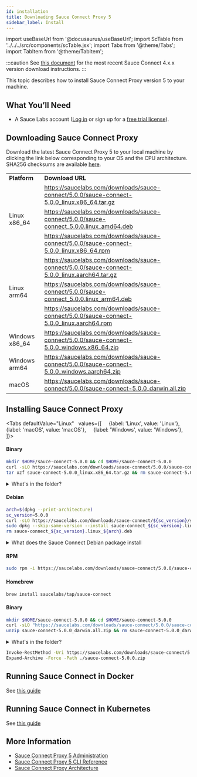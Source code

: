 ```yaml
---
id: installation
title: Downloading Sauce Connect Proxy 5
sidebar_label: Install
---
```


import useBaseUrl from '@docusaurus/useBaseUrl';
import ScTable from '../../../src/components/scTable.jsx';
import Tabs from '@theme/Tabs';
import TabItem from '@theme/TabItem';

:::caution
See [this document](/secure-connections/sauce-connect/installation/) for the most recent Sauce Connect 4.x.x version download instructions.
:::

This topic describes how to install Sauce Connect Proxy version 5 to your machine.

## What You’ll Need

- A Sauce Labs account ([Log in](https://accounts.saucelabs.com/am/XUI/#login/) or sign up for a [free trial license](https://saucelabs.com/sign-up)).

## Downloading Sauce Connect Proxy

Download the latest Sauce Connect Proxy 5 to your local machine by clicking the link below corresponding to your OS and the CPU architecture.
SHA256 checksums are available [here](https://saucelabs.com/downloads/sauce-connect/5.0.0/checksums).

<table>
  <tr>
    <td><strong>Platform</strong>
    </td>
    <td><strong>Download URL</strong>
    </td>
  </tr>
  <tr>
    <td rowspan="3">Linux x86_64</td>
    <td>
      <a href="https://saucelabs.com/downloads/sauce-connect/5.0.0/sauce-connect-5.0.0_linux.x86_64.tar.gz">https://saucelabs.com/downloads/sauce-connect/5.0.0/sauce-connect-5.0.0_linux.x86_64.tar.gz</a>
    </td>
  </tr>
  <tr>
    <td>
      <a href="https://saucelabs.com/downloads/sauce-connect/5.0.0/sauce-connect_5.0.0.linux_amd64.deb">https://saucelabs.com/downloads/sauce-connect/5.0.0/sauce-connect_5.0.0.linux_amd64.deb</a>
    </td>
  </tr>
  <tr>
    <td>
      <a href="https://saucelabs.com/downloads/sauce-connect/5.0.0/sauce-connect-5.0.0_linux.x86_64.rpm">https://saucelabs.com/downloads/sauce-connect/5.0.0/sauce-connect-5.0.0_linux.x86_64.rpm</a>
    </td>
  </tr>
  <tr>
    <td rowspan="3">Linux arm64</td>
    <td>
      <a href="https://saucelabs.com/downloads/sauce-connect/5.0.0/sauce-connect-5.0.0_linux.aarch64.tar.gz">https://saucelabs.com/downloads/sauce-connect/5.0.0/sauce-connect-5.0.0_linux.aarch64.tar.gz</a>
    </td>
  </tr>
  <tr>
    <td>
      <a href="https://saucelabs.com/downloads/sauce-connect/5.0.0/sauce-connect_5.0.0.linux_arm64.deb">https://saucelabs.com/downloads/sauce-connect/5.0.0/sauce-connect_5.0.0.linux_arm64.deb</a>
    </td>
  </tr>
  <tr>
    <td>
      <a href="https://saucelabs.com/downloads/sauce-connect/5.0.0/sauce-connect-5.0.0_linux.aarch64.rpm">https://saucelabs.com/downloads/sauce-connect/5.0.0/sauce-connect-5.0.0_linux.aarch64.rpm</a>
    </td>
  </tr>
  <tr>
    <td>Windows x86_64</td>
    <td>
      <a href="https://saucelabs.com/downloads/sauce-connect/5.0.0/sauce-connect-5.0.0_windows.x86_64.zip">https://saucelabs.com/downloads/sauce-connect/5.0.0/sauce-connect-5.0.0_windows.x86_64.zip</a>
    </td>
  </tr>
  <tr>
    <td>Windows arm64</td>
    <td>
      <a href="https://saucelabs.com/downloads/sauce-connect/5.0.0/sauce-connect-5.0.0_windows.aarch64.zip">https://saucelabs.com/downloads/sauce-connect/5.0.0/sauce-connect-5.0.0_windows.aarch64.zip</a>
    </td>
  </tr>
  <tr>
    <td>macOS</td>
    <td>
      <a href="https://saucelabs.com/downloads/sauce-connect/5.0.0/sauce-connect-5.0.0_darwin.all.zip">https://saucelabs.com/downloads/sauce-connect/5.0.0/sauce-connect-5.0.0_darwin.all.zip</a>
    </td>
  </tr>
</table>

## Installing Sauce Connect Proxy

<Tabs
defaultValue="Linux"
  values={[
    {label: 'Linux', value: 'Linux'},
    {label: 'macOS', value: 'macOS'},
    {label: 'Windows', value: 'Windows'},
  ]}>
<TabItem value="Linux">

#### Binary

```bash title="Download binary"
mkdir $HOME/sauce-connect-5.0.0 && cd $HOME/sauce-connect-5.0.0
curl -sLO https://saucelabs.com/downloads/sauce-connect/5.0.0/sauce-connect-5.0.0_linux.x86_64.tar.gz
tar xzf sauce-connect-5.0.0_linux.x86_64.tar.gz && rm sauce-connect-5.0.0_linux.x86_64.tar.gz
```

<details><summary>What's in the folder?</summary>

#### Sauce Connect folder contents

```bash
  ├── LICENSE
  ├── LICENSE.3RD_PARTY
  ├── completions
  │   ├── sc.bash
  │   ├── sc.fish
  │   └── sc.zsh
  └── sc
```

</details>

#### Debian
```bash title="Install a Debian package"
arch=$(dpkg --print-architecture)
sc_version=5.0.0
curl -sLO https://saucelabs.com/downloads/sauce-connect/${sc_version}/sauce-connect_${sc_version}.linux_${arch}.deb
sudo dpkg --skip-same-version --install sauce-connect_${sc_version}.linux_${arch}.deb
rm sauce-connect_${sc_version}.linux_${arch}.deb
```

<details><summary>What does the Sauce Connect Debian package install</summary>

- Sauce Connect Proxy binary is in `/usr/bin/sc`
- The enviroment variables file template is in `/etc/default/sauce-connect`. The file may be modified to include your configuration, , see [Running systemd service on Debian-based Linux](/secure-connections/sauce-connect-5/operation/systemd/)
  ```bash
  cat /etc/default/sauce-connect
  # Default values for Sauce Connect Proxy
  #SAUCE_CONFIG_FILE=/etc/sauce-connect/config.yaml
  # Required values
  #SAUCE_USERNAME=
  #SAUCE_ACCESS_KEY=
  #SAUCE_REGION=
  #SAUCE_TUNNEL_NAME=
  # Options
  #SAUCE_SHARED=all
  #SAUCE_TUNNEL_POOL=
  # See https://docs.saucelabs.com/dev/cli/sauce-connect-5/ for all environment variable values
  ```
- Systemd service is enabled, see [Running systemd service on Debian-based Linux](/secure-connections/sauce-connect-5/operation/systemd/)

</details>

#### RPM

```bash title="Install an RPM package"
sudo rpm -i https://saucelabs.com/downloads/sauce-connect/5.0.0/sauce-connect-5.0.0_linux.x86_64.rpm
```

  </TabItem>

  <TabItem value="macOS">

#### Homebrew

```bash title="Homebrew (recommended)"
brew install saucelabs/tap/sauce-connect
```

#### Binary

```bash title="Download binary"
mkdir $HOME/sauce-connect-5.0.0 && cd $HOME/sauce-connect-5.0.0
curl -sLO "https://saucelabs.com/downloads/sauce-connect/5.0.0/sauce-connect-5.0.0_darwin.all.zip"
unzip sauce-connect-5.0.0_darwin.all.zip && rm sauce-connect-5.0.0_darwin.all.zip
```

<details><summary>What's in the folder?</summary>

#### Sauce Connect folder contents

```bash
  ├── LICENSE
  ├── LICENSE.3RD_PARTY
  ├── completions
  │   ├── sc.bash
  │   ├── sc.fish
  │   └── sc.zsh
  └── sc
```

</details>

  </TabItem>

  <TabItem value="Windows">

```bash title="Using Powershell (Windows)"
Invoke-RestMethod -Uri https://saucelabs.com/downloads/sauce-connect/5.0.0/sauce-connect-5.0.0_windows.x86_64.zip -OutFile sauce-connect-5.0.0.zip
Expand-Archive -Force -Path ./sauce-connect-5.0.0.zip
```

  </TabItem>
</Tabs>

## Running Sauce Connect in Docker

See [this guide](/secure-connections/sauce-connect-5/operation/docker/)

## Running Sauce Connect in Kubernetes

See [this guide](/secure-connections/sauce-connect-5/operation/kubernetes/)

## More Information

- [Sauce Connect Proxy 5 Administration](/secure-connections/sauce-connect-5/operation/overview/)
- [Sauce Connect Proxy 5 CLI Reference](/dev/cli/sauce-connect-5/)
- [Sauce Connect Proxy Architecture](/secure-connections/sauce-connect-5/advanced/architecture/)
